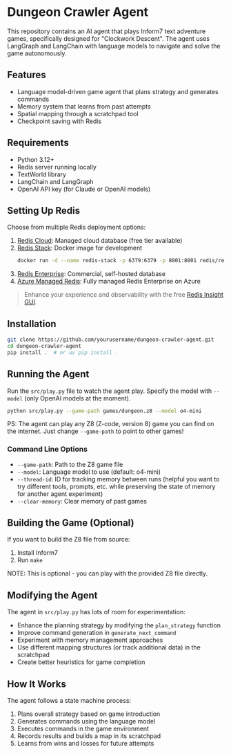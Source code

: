 # Dungeon Crawler Agent

This repository contains an AI agent that plays Inform7 text adventure games, specifically designed for "Clockwork Descent". The agent uses LangGraph and LangChain with language models to navigate and solve the game autonomously.

## Features

- Language model-driven game agent that plans strategy and generates commands
- Memory system that learns from past attempts
- Spatial mapping through a scratchpad tool
- Checkpoint saving with Redis

## Requirements

- Python 3.12+
- Redis server running locally
- TextWorld library
- LangChain and LangGraph
- OpenAI API key (for Claude or OpenAI models)

## Setting Up Redis

Choose from multiple Redis deployment options:


1. [Redis Cloud](https://redis.io/try-free): Managed cloud database (free tier available)
2. [Redis Stack](https://redis.io/docs/getting-started/install-stack/docker/): Docker image for development
    ```bash
    docker run -d --name redis-stack -p 6379:6379 -p 8001:8001 redis/redis-stack:latest
    ```
3. [Redis Enterprise](https://redis.io/enterprise/): Commercial, self-hosted database
4. [Azure Managed Redis](https://azure.microsoft.com/en-us/products/managed-redis): Fully managed Redis Enterprise on Azure

> Enhance your experience and observability with the free [Redis Insight GUI](https://redis.io/insight/).


## Installation

```bash
git clone https://github.com/yourusername/dungeon-crawler-agent.git
cd dungeon-crawler-agent
pip install .  # or uv pip install .
```

## Running the Agent
Run the `src/play.py` file to watch the agent play. Specify
the model with `--model` (only OpenAI models at the moment).

```bash
python src/play.py --game-path games/dungeon.z8 --model o4-mini
```

PS: The agent can play any Z8 (Z-code, version 8) game you can find on the
internet. Just change `--game-path` to point to other games!

### Command Line Options

- `--game-path`: Path to the Z8 game file
- `--model`: Language model to use (default: o4-mini)
- `--thread-id`: ID for tracking memory between runs (helpful you want to try different tools, prompts, etc. while preserving the state of memory for another agent experiment)
- `--clear-memory`: Clear memory of past games

## Building the Game (Optional)

If you want to build the Z8 file from source:

1. Install Inform7
2. Run `make`

NOTE: This is optional - you can play with the provided Z8 file directly.

## Modifying the Agent

The agent in `src/play.py` has lots of room for experimentation:

- Enhance the planning strategy by modifying the `plan_strategy` function
- Improve command generation in `generate_next_command`
- Experiment with memory management approaches
- Use different mapping structures (or track additional data) in the scratchpad
- Create better heuristics for game completion

## How It Works

The agent follows a state machine process:
1. Plans overall strategy based on game introduction
2. Generates commands using the language model
3. Executes commands in the game environment
4. Records results and builds a map in its scratchpad
5. Learns from wins and losses for future attempts
